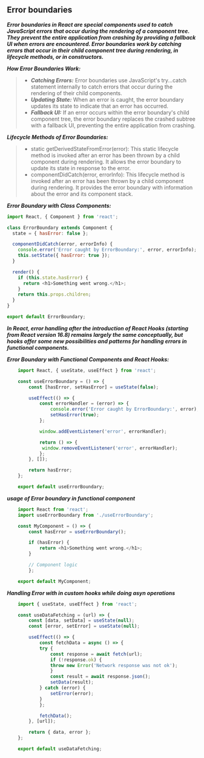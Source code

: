 ## Error boundaries

***Error boundaries in React are special components used to catch JavaScript errors that occur during the rendering of a component tree. They prevent the entire application from crashing by providing a fallback UI when errors are encountered. Error boundaries work by catching errors that occur in their child component tree during rendering, in lifecycle methods, or in constructors.***

***How Error Boundaries Work:***
>- ***Catching Errors:*** Error boundaries use JavaScript's try...catch statement internally to catch errors that occur during the rendering of their child components.
>- ***Updating State:*** When an error is caught, the error boundary updates its state to indicate that an error has occurred.
>- ***Fallback UI:*** If an error occurs within the error boundary's child component tree, the error boundary replaces the crashed subtree with a fallback UI, preventing the entire application from crashing.

***Lifecycle Methods of Error Boundaries:***
>- static getDerivedStateFromError(error): This static lifecycle method is invoked after an error has been thrown by a child component during rendering. It allows the error boundary to update its state in response to the error.
>- componentDidCatch(error, errorInfo): This lifecycle method is invoked after an error has been thrown by a child component during rendering. It provides the error boundary with information about the error and its component stack.


***Error Boundary with Class Components:***

```javascript
import React, { Component } from 'react';

class ErrorBoundary extends Component {
  state = { hasError: false };

  componentDidCatch(error, errorInfo) {
    console.error('Error caught by ErrorBoundary:', error, errorInfo);
    this.setState({ hasError: true });
  }

  render() {
    if (this.state.hasError) {
      return <h1>Something went wrong.</h1>;
    }
    return this.props.children;
  }
}

export default ErrorBoundary;
```


***In React, error handling after the introduction of React Hooks (starting from React version 16.8) remains largely the same conceptually, but hooks offer some new possibilities and patterns for handling errors in functional components.***


***Error Boundary with Functional Components and React Hooks:***
```javascript
    import React, { useState, useEffect } from 'react';

    const useErrorBoundary = () => {
        const [hasError, setHasError] = useState(false);

        useEffect(() => {
            const errorHandler = (error) => {
                console.error('Error caught by ErrorBoundary:', error);
                setHasError(true);
            };

            window.addEventListener('error', errorHandler);

            return () => {
             window.removeEventListener('error', errorHandler);
            };
        }, []);

        return hasError;
    };

    export default useErrorBoundary;
```

 ***usage of Error boundary in functional component***
```javascript
    import React from 'react';
    import useErrorBoundary from './useErrorBoundary';

    const MyComponent = () => {
        const hasError = useErrorBoundary();

        if (hasError) {
            return <h1>Something went wrong.</h1>;
        }

        // Component logic
        };

    export default MyComponent;

```

***Handling Error with  in custom hooks while doing asyn operations***
```javascript
    import { useState, useEffect } from 'react';

    const useDataFetching = (url) => {
        const [data, setData] = useState(null);
        const [error, setError] = useState(null);

        useEffect(() => {
            const fetchData = async () => {
            try {
                const response = await fetch(url);
                if (!response.ok) {
                throw new Error('Network response was not ok');
                }
                const result = await response.json();
                setData(result);
            } catch (error) {
                setError(error);
            }
            };

            fetchData();
        }, [url]);

        return { data, error };
    };

    export default useDataFetching;
```
